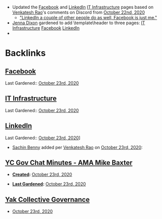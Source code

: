 - Updated the [Facebook](<Facebook.md>) and [LinkedIn](<LinkedIn.md>) [IT Infrastructure](<IT Infrastructure.md>) pages based on [Venkatesh Rao](<Venkatesh Rao.md>)'s comments on Discord from [October 22nd, 2020](<October 22nd, 2020.md>)
    - ["LinkedIn a couple of other people do as well, Facebook is just me."](https://discord.com/channels/692111190851059762/704369362315772044/768733693661151233)
- [Jenna Dixon](<Jenna Dixon.md>) gardened to add \template\header to three pages:
[IT Infrastructure](<IT Infrastructure.md>) [Facebook](<Facebook.md>) [LinkedIn](<LinkedIn.md>)
- 

# Backlinks
## [Facebook](<Facebook.md>)
Last Gardened:: [October 23rd, 2020](<October 23rd, 2020.md>)

## [IT Infrastructure](<IT Infrastructure.md>)
Last Gardened:: [October 23rd, 2020](<October 23rd, 2020.md>)

## [LinkedIn](<LinkedIn.md>)
Last Gardened:: [October 23rd, 2020](<October 23rd, 2020.md>)]

- [Sachin Benny](<Sachin Benny.md>) added per [Venkatesh Rao](<Venkatesh Rao.md>) on [October 23rd, 2020](<October 23rd, 2020.md>):

## [YC Gov Chat Minutes - AMA Mike Baxter](<YC Gov Chat Minutes - AMA Mike Baxter.md>)
- **[Created](<Created.md>):** [October 23rd, 2020](<October 23rd, 2020.md>)

- **[Last Gardened](<Last Gardened.md>):** [October 23rd, 2020](<October 23rd, 2020.md>)

## [Yak Collective Governance](<Yak Collective Governance.md>)
- [October 23rd, 2020](<October 23rd, 2020.md>)

